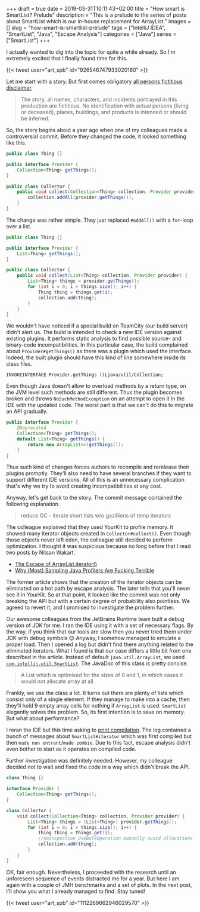 +++ 
draft = true
date = 2019-03-31T10:11:43+02:00
title = "How smart is SmartList? Prelude"
description = "This is a prelude to the series of posts about SmartList which is our in-house replacement for ArrayList."
images = []
slug = "how-smart-is-smartlist-prelude" 
tags = ["IntelliJ IDEA", "SmartList", "Java", "Escape Analysis"]
categories = ["Java"]
series = ["SmartList"]
+++

I actually wanted to dig into the topic for quite a while already. So I'm extremely excited that I finally found time for this. 

{{< tweet user="art_spb" id="926546747933020160" >}}

Let me start with a story. But first comes obligatory [all persons fictitious disclaimer](https://en.wikipedia.org/wiki/All_persons_fictitious_disclaimer).

>The story, all names, characters, and incidents portrayed in this production are fictitious. No identification with actual persons (living or deceased), places, buildings, and products is intended or should be inferred.

So, the story begins about a year ago when one of my colleagues made a controversial commit. Before they changed the code, it looked something like this.

```java
public class Thing {}

public interface Provider {
    Collection<Thing> getThings();
}

public class Collector {
    public void collect(Collection<Thing> collection, Provider provider) {
        collection.addAll(provider.getThings());
    }
}
```

The change was rather simple. They just replaced `#addAll()` with a `for`-loop over a list.

```java
public class Thing {}

public interface Provider {
    List<Thing> getThings();
}

public class Collector {
    public void collect(List<Thing> collection, Provider provider) {
        List<Thing> things = provider.getThings();
        for (int i = 0; i < things.size(); i++) {
            Thing thing = things.get(i);
            collection.add(thing);
        }
    }
}
```

We wouldn't have noticed if a special build on TeamCity (our build server) didn't alert us. The build is intended to check a new IDE version against existing plugins. It performs static analysis to find possible source- and binary-code incompatibilities. In this particular case, the build complained about `Provider#getThings()` as there was a plugin which used the interface. Indeed, the built plugin should have this kind of line somewhere inside its class files. 

```
INVOKEINTERFACE Provider.getThings ()Ljava/util/Collection;
```

Even though Java doesn't allow to overload methods by a return type, on the JVM level such methods are still different. Thus the plugin becomes broken and throws `NoSuchMethodException` on an attempt to open it in the IDE with the updated code. The worst part is that we can't do this to migrate an API gradually.

```java
public interface Provider {
    @Deprecated
    Collection<Thing> getThings();
    default List<Thing> getThings() {
        return new ArrayList<>(getThings());
    }
}
```

Thus such kind of changes forces authors to recompile and rerelease their plugins promptly. They'll also need to have several branches if they want to support different IDE versions. All of this is an unnecessary complication that's why we try to avoid creating incompatibilities at any cost.

Anyway, let's get back to the story. The commit message contained the following explanation.

>reduce GC - iterate short lists w/o gazillions of temp iterators

The colleague explained that they used YourKit to profile memory. It showed many iterator objects created in `Collector#collect()`. Even though those objects never left eden, the colleague still decided to perform optimization. I thought it was suspicious because no long before that I read two posts by Nitsan Wakart.

* [The Escape of ArrayList.iterator()](http://psy-lob-saw.blogspot.com/2014/12/the-escape-of-arraylistiterator.html)
* [Why (Most) Sampling Java Profilers Are Fucking Terrible](http://psy-lob-saw.blogspot.com/2016/02/why-most-sampling-java-profilers-are.html)

The former article shows that the creation of the iterator objects can be eliminated on a hot path by escape analysis. The later tells that you'll never see it in YourKit. So at that point, it looked like the commit was not only breaking the API but with a certain degree of probability also pointless. We agreed to revert it, and I promised to investigate the problem further.

Our awesome colleagues from the JetBrains Runtime team built a debug version of JDK for me. I ran the IDE using it with a set of necessary flags. By the way, if you think that our tools are slow then you never tried them under JDK with debug symbols 😉 Anyway, I somehow managed to emulate a proper load. Then I opened a log but didn't find there anything related to the eliminated iterators. What I found is that our case differs a little bit from one described in the article. Instead of default `java.util.ArrayList`, we used [`com.intellij.util.SmartList`](https://github.com/JetBrains/intellij-community/blob/master/platform/util/src/com/intellij/util/SmartList.java). The JavaDoc of this class is pretty concise.

>A List which is optimised for the sizes of 0 and 1, in which cases it would not allocate array at all.

Frankly, we use the class a lot. It turns out there are plenty of lists which consist only of a single element. If they manage to make into a cache, then they'll hold 9 empty array cells for nothing if `ArrayList` is used. `SmartList` elegantly solves this problem. So, its first intention is to save on memory. But what about performance?

I reran the IDE but this time asking to [print compilation](https://blog.joda.org/2011/08/printcompilation-jvm-flag.html). The log contained a bunch of messages about `SmartList#iterator` which was first compiled but then `made non entrant`/`made zombie`. Due to this fact, escape analysis didn't even bother to start as it operates on compiled code.

Further investigation was definitely needed. However, my colleague decided not to wait and fixed the code in a way which didn't break the API.

```java
class Thing {}

interface Provider {
    Collection<Thing> getThings();
}

class Collector {
    void collect(Collection<Thing> collection, Provider provider) {
        List<Thing> things = (List<Thing>) provider.getThings();
        for (int i = 0; i < things.size(); i++) {
            Thing thing = things.get(i);
            //noinspection UseBulkOperation manually avoid allocations - SmartList breaks escape analysis
            collection.add(thing);
        }
    }
}
```

OK, fair enough. Nevertheless, I proceeded with the research until an unforeseen sequence of events distracted me for a year. But here I am again with a couple of JMH benchmarks and a set of plots. In the next post, I'll show you what I already managed to find. Stay tuned!

{{< tweet user="art_spb" id="1112269662946029570" >}}
